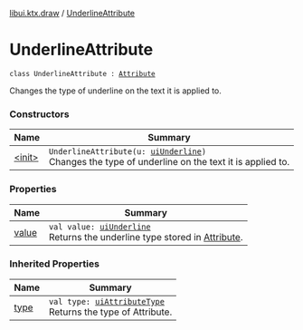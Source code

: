 [libui.ktx.draw](../index.md) / [UnderlineAttribute](./index.md)

# UnderlineAttribute

`class UnderlineAttribute : `[`Attribute`](../-attribute/index.md)

Changes the type of underline on the text it is applied to.

### Constructors

| Name | Summary |
|---|---|
| [&lt;init&gt;](-init-.md) | `UnderlineAttribute(u: `[`uiUnderline`](../../libui/ui-underline.md)`)`<br>Changes the type of underline on the text it is applied to. |

### Properties

| Name | Summary |
|---|---|
| [value](value.md) | `val value: `[`uiUnderline`](../../libui/ui-underline.md)<br>Returns the underline type stored in [Attribute](../-attribute/index.md). |

### Inherited Properties

| Name | Summary |
|---|---|
| [type](../-attribute/type.md) | `val type: `[`uiAttributeType`](../../libui/ui-attribute-type.md)<br>Returns the type of Attribute. |
